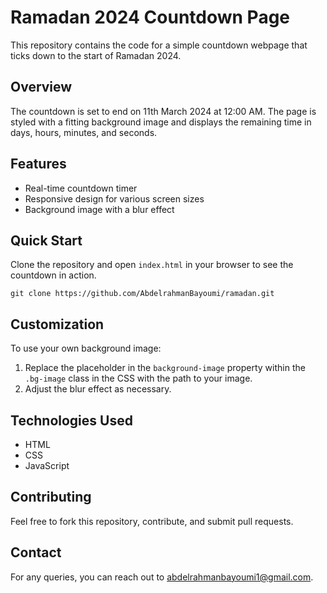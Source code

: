 # Ramadan 2024 Countdown Page

This repository contains the code for a simple countdown webpage that ticks down to the start of Ramadan 2024.

## Overview

The countdown is set to end on 11th March 2024 at 12:00 AM. The page is styled with a fitting background image and displays the remaining time in days, hours, minutes, and seconds.

## Features

- Real-time countdown timer
- Responsive design for various screen sizes
- Background image with a blur effect

## Quick Start

Clone the repository and open `index.html` in your browser to see the countdown in action.

```
git clone https://github.com/AbdelrahmanBayoumi/ramadan.git
```

## Customization

To use your own background image:

1. Replace the placeholder in the `background-image` property within the `.bg-image` class in the CSS with the path to your image.
2. Adjust the blur effect as necessary.

## Technologies Used
- HTML
- CSS
- JavaScript

## Contributing
Feel free to fork this repository, contribute, and submit pull requests.

## Contact

For any queries, you can reach out to abdelrahmanbayoumi1@gmail.com.
